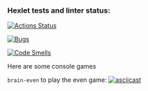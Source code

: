 ### Hexlet tests and linter status:
[![Actions Status](https://github.com/xenia513/qa-auto-engineer-javascript-project-44/actions/workflows/hexlet-check.yml/badge.svg)](https://github.com/xenia513/qa-auto-engineer-javascript-project-44/actions)

[![Bugs](https://sonarcloud.io/api/project_badges/measure?project=xenia513_qa-auto-engineer-javascript-project-44&metric=bugs)](https://sonarcloud.io/summary/new_code?id=xenia513_qa-auto-engineer-javascript-project-44)

[![Code Smells](https://sonarcloud.io/api/project_badges/measure?project=xenia513_qa-auto-engineer-javascript-project-44&metric=code_smells)](https://sonarcloud.io/summary/new_code?id=xenia513_qa-auto-engineer-javascript-project-44)

Here are some console games

```brain-even```
to play the even game:
[![asciicast](https://asciinema.org/a/fwg0dioFzbwXYtlorYCrznsDe.svg)](https://asciinema.org/a/fwg0dioFzbwXYtlorYCrznsDe)
